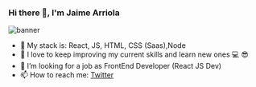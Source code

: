 ### Hi there 👋, I'm Jaime Arriola
![banner](https://media-exp1.licdn.com/dms/image/C4D16AQGBK763W-dKiA/profile-displaybackgroundimage-shrink_350_1400/0/1607548115945?e=1613001600&v=beta&t=y4R7UkEXdRodmA49ztqR8lmh8rSwd3PgQiN06G9cI-c)
- :gem: My stack is: React, JS, HTML, CSS (Saas),Node
- 🌱 I love to keep improving my current skills and learn new ones :computer: :sunglasses:
- 👯 I’m looking for a job as FrontEnd Developer (React JS Dev)
- 📫 How to reach me: [Twitter](https://twitter.com/JaimeArriola8)

<!--
**ing-arriola/ing-arriola** is a ✨ _special_ ✨ repository because its `README.md` (this file) appears on your GitHub profile.

Here are some ideas to get you started:
- 🔭 I’m currently working on ...
- 👯 I’m looking to collaborate on ...
- 🤔 I’m looking for help with ...
- 💬 Ask me about ...
- 📫 How to reach me: ...
- 😄 Pronouns: ...
- ⚡ Fun fact: ...
-->
